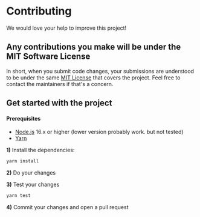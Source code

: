 # Contributing

We would love your help to improve this project!

## Any contributions you make will be under the MIT Software License
In short, when you submit code changes, your submissions are understood to be under the same [MIT License](http://choosealicense.com/licenses/mit/) that covers the project. Feel free to contact the maintainers if that's a concern.

## Get started with the project

#### Prerequisites
* [Node.js](https://nodejs.org) 16.x or higher (lower version probably work. but not tested)
* [Yarn](https://yarnpkg.com/)

**1)** Install the dependencies:
```bash
yarn install
```

**2)** Do your changes

**3)** Test your changes
```bash
yarn test
```

**4)** Commit your changes and open a pull request
